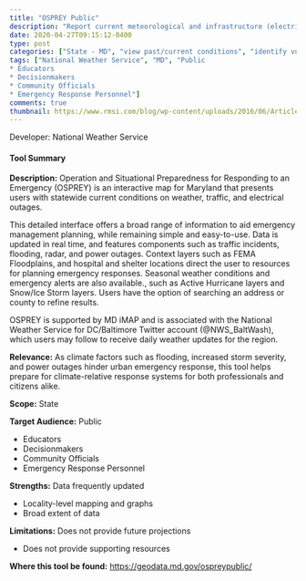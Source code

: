 ```yaml
---
title: "OSPREY Public"
description: "Report current meteorological and infrastructure (electricity, traffic, shelters) conditions to aid emergency response planning for both citizens and professionals."
date: 2020-04-27T09:15:12-0400
type: post
categories: ["State - MD", "view past/current conditions", "identify vulnerabilities", "adaptation planning"]
tags: ["National Weather Service", "MD", "Public
* Educators
* Decisionmakers 
* Community Officials
* Emergency Response Personnel"]
comments: true
thumbnail: https://www.rmsi.com/blog/wp-content/uploads/2016/06/Article-04.jpg
---
```

Developer: National Weather Service

#### Tool Summary
**Description:** Operation and Situational Preparedness for Responding to an Emergency (OSPREY) is an interactive map for Maryland that presents users with statewide current conditions on weather, traffic, and electrical outages.

This detailed interface offers a broad range of information to aid emergency management planning, while remaining simple and easy-to-use. Data is updated in real time, and features components such as traffic incidents, flooding, radar, and power outages. Context layers such as FEMA Floodplains, and hospital and shelter locations direct the user to resources for planning emergency responses. Seasonal weather conditions and emergency alerts are also available., such as Active Hurricane layers and Snow/Ice Storm layers. Users have the option of searching an address or county to refine results.

OSPREY is supported by MD iMAP and is associated with the National Weather Service for DC/Baltimore Twitter account (@NWS_BaltWash), which users may follow to receive daily weather updates for the region.

**Relevance:** As climate factors such as flooding, increased storm severity, and power outages hinder urban emergency response, this tool helps prepare for climate-relative response systems for both professionals and citizens alike.

**Scope:** State

**Target Audience:** Public
* Educators
* Decisionmakers 
* Community Officials
* Emergency Response Personnel

**Strengths:** Data frequently updated
* Locality-level mapping and graphs
* Broad extent of data

**Limitations:** Does not provide future projections
* Does not provide supporting resources

**Where this tool be found:** https://geodata.md.gov/ospreypublic/
